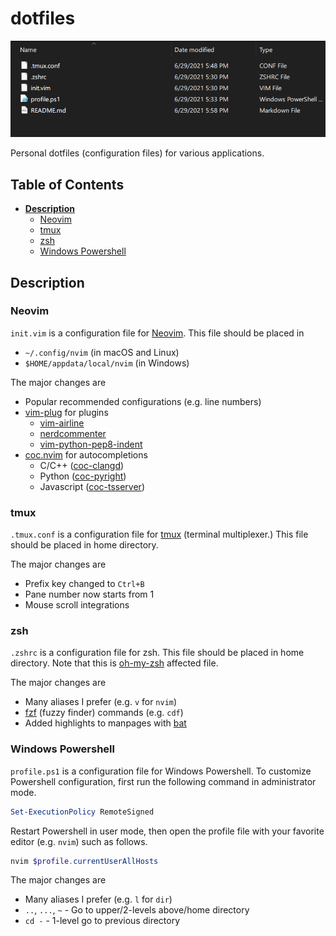 # **dotfiles**

![dotfiles](dotfiles.png)

Personal dotfiles (configuration files) for various applications.

## **Table of Contents**

- [**Description**](#description)
    - [Neovim](#Neovim)
    - [tmux](#tmux)
    - [zsh](#zsh)
    - [Windows Powershell](#windows-powershell)

## **Description**

### Neovim

`init.vim` is a configuration file for [Neovim](https://neovim.io/). This file should be placed in
- `~/.config/nvim` (in macOS and Linux)
- `$HOME/appdata/local/nvim` (in Windows)

The major changes are
- Popular recommended configurations (e.g. line numbers)
- [vim-plug](https://github.com/junegunn/vim-plug) for plugins
    - [vim-airline](https://github.com/vim-airline/vim-airline)
    - [nerdcommenter](https://github.com/preservim/nerdcommenter)
    - [vim-python-pep8-indent](https://github.com/Vimjas/vim-python-pep8-indent)
- [coc.nvim](https://github.com/neoclide/coc.nvim) for autocompletions
    - C/C++ ([coc-clangd](https://github.com/clangd/coc-clangd))
    - Python ([coc-pyright](https://github.com/fannheyward/coc-pyright))
    - Javascript ([coc-tsserver](https://github.com/neoclide/coc-tsserver))

### tmux

`.tmux.conf` is a configuration file for [tmux](https://github.com/tmux/tmux/wiki) (terminal multiplexer.) This file should be placed in home directory.

The major changes are
- Prefix key changed to `Ctrl+B`
- Pane number now starts from 1
- Mouse scroll integrations

### zsh

`.zshrc` is a configuration file for zsh. This file should be placed in home directory. Note that this is [oh-my-zsh](https://github.com/ohmyzsh/ohmyzsh) affected file.

The major changes are
- Many aliases I prefer (e.g. `v` for `nvim`)
- [fzf](https://github.com/junegunn/fzf) (fuzzy finder) commands (e.g. `cdf`)
- Added highlights to manpages with [bat](https://github.com/sharkdp/bat)

### Windows Powershell

`profile.ps1` is a configuration file for Windows Powershell. To customize Powershell configuration, first run the following command in administrator mode.

```ps1
Set-ExecutionPolicy RemoteSigned
```

Restart Powershell in user mode, then open the profile file with your favorite editor (e.g. `nvim`) such as follows.

```ps1
nvim $profile.currentUserAllHosts
```

The major changes are

- Many aliases I prefer (e.g. `l` for `dir`)
- `..`, `...`, `~` - Go to upper/2-levels above/home directory
- `cd -` - 1-level go to previous directory